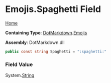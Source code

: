 # Emojis\.Spaghetti Field

[Home](../../../README.md)

**Containing Type**: [DotMarkdown](../../README.md)\.[Emojis](../README.md)

**Assembly**: DotMarkdown\.dll

```csharp
public const string Spaghetti = ":spaghetti:"
```

### Field Value

System\.[String](https://docs.microsoft.com/en-us/dotnet/api/system.string)